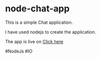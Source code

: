 # node-chat-app

This is a simple Chat application.

I have used nodejs to create the application.

The app is live on <a href="https://rocky-lowlands-76331.herokuapp.com/">Click here</a>

#NodeJs #IO
